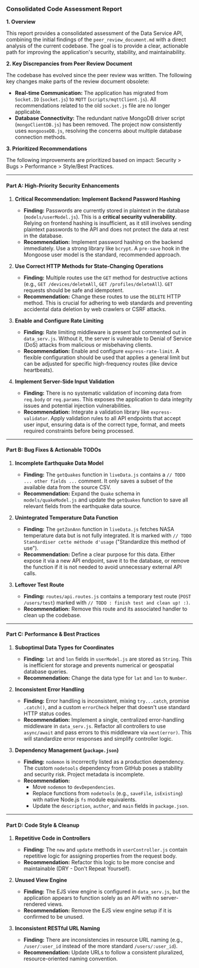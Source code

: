 ### **Consolidated Code Assessment Report**

**1. Overview**

This report provides a consolidated assessment of the Data Service API, combining the initial findings of the `peer_review_document.md` with a direct analysis of the current codebase. The goal is to provide a clear, actionable path for improving the application's security, stability, and maintainability.

**2. Key Discrepancies from Peer Review Document**

The codebase has evolved since the peer review was written. The following key changes make parts of the review document obsolete:

*   **Real-time Communication:** The application has migrated from `Socket.IO` (`socket.js`) to `MQTT` (`scripts/mqttClient.js`). All recommendations related to the old `socket.js` file are no longer applicable.
*   **Database Connectivity:** The redundant native MongoDB driver script (`mongoClientDB.js`) has been removed. The project now consistently uses `mongooseDB.js`, resolving the concerns about multiple database connection methods.

**3. Prioritized Recommendations**

The following improvements are prioritized based on impact: Security > Bugs > Performance > Style/Best Practices.

---

#### **Part A: High-Priority Security Enhancements**

1.  **Critical Recommendation: Implement Backend Password Hashing**
    *   **Finding:** Passwords are currently stored in plaintext in the database (`models/userModel.js`). This is a **critical security vulnerability**. Relying on frontend hashing is insufficient, as it still involves sending plaintext passwords to the API and does not protect the data at rest in the database.
    *   **Recommendation:** Implement password hashing on the backend immediately. Use a strong library like `bcrypt`. A `pre-save` hook in the Mongoose user model is the standard, recommended approach.

2.  **Use Correct HTTP Methods for State-Changing Operations**
    *   **Finding:** Multiple routes use the `GET` method for destructive actions (e.g., `GET /devices/deleteAll`, `GET /profiles/deleteAll`). `GET` requests should be safe and idempotent.
    *   **Recommendation:** Change these routes to use the `DELETE` HTTP method. This is crucial for adhering to web standards and preventing accidental data deletion by web crawlers or CSRF attacks.

3.  **Enable and Configure Rate Limiting**
    *   **Finding:** Rate limiting middleware is present but commented out in `data_serv.js`. Without it, the server is vulnerable to Denial of Service (DoS) attacks from malicious or misbehaving clients.
    *   **Recommendation:** Enable and configure `express-rate-limit`. A flexible configuration should be used that applies a general limit but can be adjusted for specific high-frequency routes (like device heartbeats).

4.  **Implement Server-Side Input Validation**
    *   **Finding:** There is no systematic validation of incoming data from `req.body` or `req.params`. This exposes the application to data integrity issues and potential injection vulnerabilities.
    *   **Recommendation:** Integrate a validation library like `express-validator`. Apply validation rules to all API endpoints that accept user input, ensuring data is of the correct type, format, and meets required constraints before being processed.

---

#### **Part B: Bug Fixes & Actionable TODOs**

1.  **Incomplete Earthquake Data Model**
    *   **Finding:** The `getQuakes` function in `liveData.js` contains a `// TODO ... other fields ...` comment. It only saves a subset of the available data from the source CSV.
    *   **Recommendation:** Expand the `Quake` schema in `models/quakeModel.js` and update the `getQuakes` function to save all relevant fields from the earthquake data source.

2.  **Unintegrated Temperature Data Function**
    *   **Finding:** The `getZonAnn` function in `liveData.js` fetches NASA temperature data but is not fully integrated. It is marked with `// TODO Standardiser cette méthode d'usage` ("Standardize this method of use").
    *   **Recommendation:** Define a clear purpose for this data. Either expose it via a new API endpoint, save it to the database, or remove the function if it is not needed to avoid unnecessary external API calls.

3.  **Leftover Test Route**
    *   **Finding:** `routes/api.routes.js` contains a temporary test route (`POST /users/test`) marked with `// TODO : finish test and clean up! :)`.
    *   **Recommendation:** Remove this route and its associated handler to clean up the codebase.

---

#### **Part C: Performance & Best Practices**

1.  **Suboptimal Data Types for Coordinates**
    *   **Finding:** `lat` and `lon` fields in `userModel.js` are stored as `String`. This is inefficient for storage and prevents numerical or geospatial database queries.
    *   **Recommendation:** Change the data type for `lat` and `lon` to `Number`.

2.  **Inconsistent Error Handling**
    *   **Finding:** Error handling is inconsistent, mixing `try...catch`, promise `.catch()`, and a custom `errorCheck` helper that doesn't use standard HTTP status codes.
    *   **Recommendation:** Implement a single, centralized error-handling middleware in `data_serv.js`. Refactor all controllers to use `async/await` and pass errors to this middleware via `next(error)`. This will standardize error responses and simplify controller logic.

3.  **Dependency Management (`package.json`)**
    *   **Finding:** `nodemon` is incorrectly listed as a production dependency. The custom `nodetools` dependency from GitHub poses a stability and security risk. Project metadata is incomplete.
    *   **Recommendation:**
        *   Move `nodemon` to `devDependencies`.
        *   Replace functions from `nodetools` (e.g., `saveFile`, `isExisting`) with native Node.js `fs` module equivalents.
        *   Update the `description`, `author`, and `main` fields in `package.json`.

---

#### **Part D: Code Style & Cleanup**

1.  **Repetitive Code in Controllers**
    *   **Finding:** The `new` and `update` methods in `userController.js` contain repetitive logic for assigning properties from the request body.
    *   **Recommendation:** Refactor this logic to be more concise and maintainable (DRY - Don't Repeat Yourself).

2.  **Unused View Engine**
    *   **Finding:** The EJS view engine is configured in `data_serv.js`, but the application appears to function solely as an API with no server-rendered views.
    *   **Recommendation:** Remove the EJS view engine setup if it is confirmed to be unused.

3.  **Inconsistent RESTful URL Naming**
    *   **Finding:** There are inconsistencies in resource URL naming (e.g., `/user/:user_id` instead of the more standard `/users/:user_id`).
    *   **Recommendation:** Update URLs to follow a consistent pluralized, resource-oriented naming convention.
